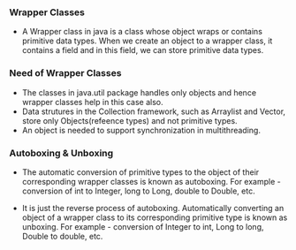 ### Wrapper Classes
- A Wrapper class in java is a class whose object wraps or contains primitive data types. When we create an object to a wrapper class, it contains a field and in this field, we can store primitive data types.

### Need of Wrapper Classes
- The classes in java.util package handles only objects and hence wrapper classes help in this case also.
- Data strutures in the Collection framework, such as Arraylist and Vector, store only Objects(refeence types) and not primitive types.
- An object is needed to support synchronization in multithreading.


### Autoboxing & Unboxing
-   The automatic conversion of primitive types to the object of their corresponding wrapper classes is known as autoboxing. For example - conversion of int to Integer, long to Long, double to Double, etc.

-   It is just the reverse process of autoboxing. Automatically converting an object of a wrapper class to its corresponding primitive type is known as unboxing. For example - conversion of Integer to int, Long to long, Double to double, etc.